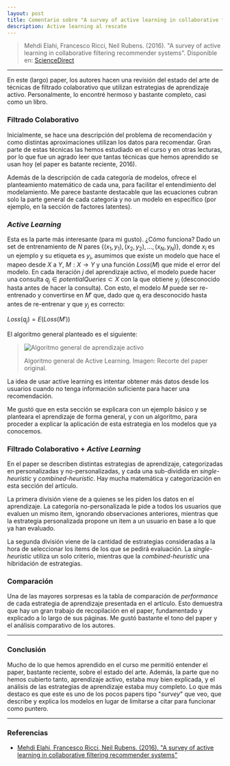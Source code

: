 ```yaml
---
layout: post
title: Comentario sobre "A survey of active learning in collaborative filtering recommender systems" (2016) de Mehdi Elahi, Francesco Ricci, Neil Rubens.
description: Active learning al rescate
---
```


> Mehdi Elahi, Francesco Ricci, Neil Rubens. (2016). "A survey of active learning in collaborative filtering recommender systems". Disponible en: [ScienceDirect](http://www.sciencedirect.com/science/article/pii/S1574013715300150?via%3Dihub)

---

En este (largo) paper, los autores hacen una revisión del estado del arte de técnicas de filtrado colaborativo que utilizan estrategias de aprendizaje activo. Personalmente, lo encontré hermoso y bastante completo, casi como un libro.



### Filtrado Colaborativo

Inicialmente, se hace una descripción del problema de recomendación y como distintas aproximaciones utilizan los datos para recomendar. Gran parte de estas técnicas las hemos estudiado en el curso y en otras lecturas, por lo que fue un agrado leer que tantas técnicas que hemos aprendido se usan hoy (el paper es batante reciente, 2016).

Además de la descripción de cada categoría de modelos, ofrece el planteamiento matemático de cada una, para facilitar el entendimiento del modelamiento. Me parece bastante destacable que las ecuaciones cubran solo la parte general de cada categoría y no un modelo en específico (por ejemplo, en la sección de factores latentes).



### *Active Learning*

Esta es la parte más interesante (para mi gusto). ¿Cómo funciona? Dado un set de entrenamiento de $N$ pares $\{ (x_1, y_1), (x_2, y_2), ..., (x_N, y_N)\}$, donde $x_i$ es un ejemplo y su etiqueta es $y_i$, asumimos que existe un modelo que hace el mapeo desde $X$ a $Y$, $M:X \rightarrow Y$ y una función $Loss(M)$ que mide el error del modelo. En cada iteración $j$ del aprendizaje activo, el modelo puede hacer una consulta $q_j \in potentialQueries \subset X$ con la que obtiene $y_j$ (desconocido hasta antes de hacer la consulta). Con esto, el modelo $M$ puede ser re-entrenado y convertirse en $M'$ que, dado que $q_j$ era desconocido hasta antes de re-entrenar y que $y_j$ es correcto:

$Loss(q_j)=E(Loss(M'))$

El algoritmo general planteado es el siguiente:

> ![Algoritmo general de aprendizaje activo](/recsys/public/img/al-algo.jpg)
>
> Algoritmo general de Active Learning. Imagen: Recorte del paper original.

La idea de usar active learning es intentar obtener más datos desde los usuarios cuando no tenga información suficiente para hacer una recomendación.

Me gustó que en esta sección se explicara con un ejemplo básico y se planteara el aprendizaje de forma general, y con un algoritmo, para proceder a explicar la aplicación de esta estrategia en los modelos que ya conocemos.



### Filtrado Colaborativo + *Active Learning*

En el paper se describen distintas estrategias de aprendizaje, categorizadas en personalizadas y no-personalizadas, y cada una sub-dividida en *single-heuristic* y *combined-heuristic*. Hay mucha matemática y categorización en esta sección del artículo. 

La primera división viene de a quienes se les piden los datos en el aprendizaje. La categoría no-personalizada le pide a todos los usuarios que evaluen un mismo item, ignorando observaciones anteriores, mientras que la estrategia personalizada propone un item a un usuario en base a lo que ya han evaluado.

La segunda división viene de la cantidad de estrategias consideradas a la hora de seleccionar los items de los que se pedirá evaluación. La *single-heuristic* utiliza un solo criterio, mientras que la *combined-heuristic* una hibridación de estrategias.



### Comparación

Una de las mayores sorpresas es la tabla de comparación de *performance* de cada estrategia de aprendizaje presentada en el artículo. Esto demuestra que hay un gran trabajo de recopilación en el paper, fundamentado y explicado a lo largo de sus páginas. Me gustó bastante el tono del paper y el análisis comparativo de los autores. 



---

### Conclusión

Mucho de lo que hemos aprendido en el curso me permitió entender el paper, bastante reciente, sobre el estado del arte. Además, la parte que no hemos cubierto tanto, aprendizaje activo, estaba muy bien explicada, y el análisis de las estrategias de aprendizaje estaba muy completo. Lo que más destaco es que este es uno de los pocos papers tipo "*survey*" que veo, que describe y explica los modelos en lugar de limitarse a citar para funcionar como puntero.



---

### Referencias

* [Mehdi Elahi, Francesco Ricci, Neil Rubens. (2016). "A survey of active learning in collaborative filtering recommender systems"](http://www.sciencedirect.com/science/article/pii/S1574013715300150?via%3Dihub)

